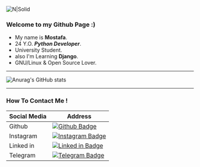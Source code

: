 ![N|Solid](https://i.pinimg.com/originals/e4/26/70/e426702edf874b181aced1e2fa5c6cde.gif)

### **Welcome to my Github Page :)**
- My name is **Mostafa**.
- 24 Y.O. **_Python Developer_**.
- University Student.
- also I'm Learning **Django**.
- GNU/Linux & Open Source Lover.


---
![Anurag's GitHub stats](https://github-readme-stats.vercel.app/api?username=mosihere&show_icons=true&theme=vue-dark)


---

### How To Contact Me !
| Social Media | Address |
| ------ | ------ |
| Github | [![Github Badge](https://img.shields.io/badge/-@mosihere-skyblue?style=circle&labelColor=black&logo=github&logoColor=white&link=https://github.com/mosihere)](https://github.com/mosihere) |
| Instagram |[![Instagram Badge](https://img.shields.io/badge/-@mosihere-skyblue?style=circle&labelColor=white&logo=instagram&logoColor=purple&link=https://instagram.com/mosihere)](https://instagram.com/mosihere)  |
| Linked in | [![Linked in Badge](https://img.shields.io/badge/-@Mostafa.khoshhal-skyblue?style=circle&labelColor=blue&logo=linkedin&logoColor=white&link=https://t.me/mosihere)](https://www.linkedin.com/in/mostafa-khoshhal-40765b192)  |
| Telegram |[![Telegram Badge](https://img.shields.io/badge/-@mosihere-skyblue?style=circle&labelColor=fff&logo=telegram&logoColor=white&link=https://t.me/mosihere)](https://t.me/mosihere) |
